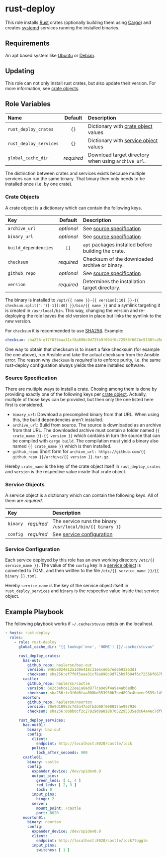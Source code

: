 # rust-deploy

This role installs [Rust](https://www.rust-lang.org/) crates (optionally building them using 
[Cargo](https://doc.rust-lang.org/cargo/)) and creates [systemd](https://wiki.debian.org/systemd)
services running the installed binaries.

## Requirements

An apt based system like [Ubuntu](https://www.ubuntu.com/) or [Debian](https://www.debian.org/).

## Updating

This role can not only install rust crates, but also update their version.
For more information, see [crate objects](#crate-objects).

## Role Variables

| Name                   |  Default   | Description                                               |
| :--------------------- | :--------: | :-------------------------------------------------------- |
| `rust_deploy_crates`   |    `{}`    | Dictionary with [crate object](#crate-objects) values     |
| `rust_deploy_services` |    `{}`    | Dictionary with [service object](#service-objects) values |
| `global_cache_dir`     | _required_ | Download target directory when using `archive_url`.       |

The distinction between crates and services exists because multiple services can run the same
binary.
That binary then only needs to be installed once (i.e. by one crate). 

### Crate Objects

A crate object is a dictionary which can contain the following keys.

| Key                  |  Default   | Description                                         |
| :------------------- | :--------: | :-------------------------------------------------- |
| `archive_url`        | _optional_ | See [source specification](#source-specification)   |
| `binary_url`         | _optional_ | See [source specification](#source-specification)   |
| `build_dependencies` |    `[]`    | `apt` packages installed before building the crate. |
| `checksum`           | _required_ | Checksum of the downloaded archive or binary.       |
| `github_repo`        | _optional_ | See [source specification](#source-specification)   |
| `version`            | _required_ | Determines the installation target directory.       |

The binary is installed to
`/opt/{{ name }}-{{ version[:10] }}-{{ checksum.split(':')[-1][:40] }}/bin/{{ name }}`
and a symlink targeting it is created in `/usr/local/bin`.
This way, changing the version and re-deploying the role leaves the old version in place but links
the symlink to the new version.

For `checksum` it is recommended to use [SHA256](https://en.wikipedia.org/wiki/SHA-2).
Example:

```yml
checksum: sha256:ef7f0f5eaa31cf8a898c9d725b9f694f6c72556f667bc9f30fcd5eb2e3d3b8a1
```

One way to obtain that checksum is to insert a fake checksum (for example the one above), run
Ansible and take the actual checksum from the Ansible error.
The reason why `checksum` is _required_ is to enforce purity, i.e. the same rust-deploy
configuration always yields the same installed software.

### Source Specification

There are multiple ways to install a crate.
Chosing among them is done by providing exactly one of the following keys per
[crate object](#crate-objects).
Actually, multiple of those keys can be provided, but then only the one listed here first is
considered.

* `binary_url`:
  Download a precompiled binary from that URL.
  When using this, the build dependencies aren't installed.
* `archive_url`:
  Build from source.
  The source is downloaded as an archive from that URL.
  The downloaded archive must contain a folder named `{{ crate_name }}-{{ version }}` which contains
  in turn the source that can be compiled with `cargo build`.
  The compilation must yield a binary also named `{{ crate_name }}` which is then installed.
* `github_repo`: 
  Short form for `archive_url: https://github.com/{{ github_repo }}/archive/{{ version }}.tar.gz`.

Hereby `crate_name` is the key of the crate object itself in `rust_deploy_crates` and `version` is
the respective value inside that crate object.

### Service Objects

A service object is a dictionary which can contain the following keys.
All of them are _required_.

| Key      |            | Description                                               |
| :------- | :--------: | :-------------------------------------------------------- |
| `binary` | _required_ | The service runs the binary `/usr/local/bin/{{ binary }}` |
| `config` | _required_ | See [service configuration](#service-configuration)       |

### Service Configuration

Each service deployed by this role has an own working directory `/etc/{{ service_name }}`.
The value of the `config` key in a [service object](#service-objects) is converted to TOML and then
written to the file `/etc/{{ service_name }}/{{ binary }}.toml`.

Hereby `service_name` is the key of the service object itself in `rust_deploy_services` and `binary`
is the respective value inside that service object.

## Example Playbook

The following playbook works if `~/.cache/stuvus` exists on the localhost.

```yml
- hosts: rust-deploy
  roles:
    - role: rust-deploy
      global_cache_dir: "{{ lookup('env', 'HOME') }}/.cache/stuvus"

      rust_deploy_crates:
        baz-out:
          github_repo: haslersn/baz-out
          version: 94658024e12a1d9e418c31e6ce6b7ed0b93263d1
          checksum: sha256:ef7f0f5eaa31cf8a898c9d725b9f694f6c72556f667bc9f30fcd5eb2e3d3b8a0
        castle:
          github_repo: haslersn/castle
          version: 6e2c3ebce122ea1a6ad877ca0e9f4a9a4ab6adb6
          checksum: sha256:fc3f6d0faa808bd353930b7bed899c4bbeec9539c1496c1b69449ed9075071a3
        noorton:
          github_repo: haslersn/noorton
          version: 70e9d18953c7d5a47a3fb3d00f608037ae997936
          checksum: sha256:86bb0cf2c27929d8a818b7052295535edc64a4ec7df8c7bbcc183bb4d354c3ca

      rust_deploy_services:
        baz-out01:
          binary: baz-out
          config:
            client:
              endpoint: http://localhost:8020/castle/lock
            policy:
              lock_after_seconds: 900
        castle01:
          binary: castle
          config:
            expander_device: /dev/spidev0.0
            output_pins:
              green_leds: [ 1, 4 ]
              red_leds: [ 2, 3 ]
              lock: 0
            input_pins:
              hinge: 2
            server:
              mount_point: /castle
              port: 8020
        noorton01:
          binary: noorton
          config:
            expander_device: /dev/spidev0.0
            client:
              endpoint: http://localhost:8020/castle/lock?toggle
            input_pins:
              switches: [ 1 ]
```
